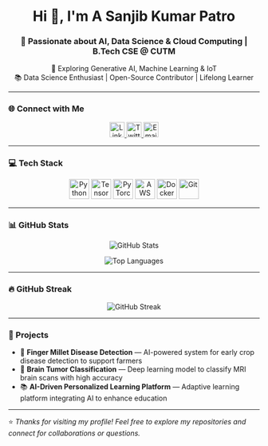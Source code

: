 <h1 align="center">Hi 👋, I'm A Sanjib Kumar Patro</h1>
<h3 align="center">🚀 Passionate about AI, Data Science & Cloud Computing | B.Tech CSE @ CUTM</h3>

<p align="center">
  🌱 Exploring Generative AI, Machine Learning & IoT <br>
  📚 Data Science Enthusiast | Open-Source Contributor | Lifelong Learner
</p>

---

### 🌐 Connect with Me
<p align="center">
<a href="https://www.linkedin.com/in/asanjibkumar" target="_blank" rel="noopener noreferrer">
  <img src="https://cdn.jsdelivr.net/gh/devicons/devicon/icons/linkedin/linkedin-original.svg" alt="LinkedIn" width="30" height="30" />
</a>
<a href="https://x.com/sanjib_8895" target="_blank" rel="noopener noreferrer">
  <img src="https://cdn.jsdelivr.net/gh/devicons/devicon/icons/twitter/twitter-original.svg" alt="Twitter" width="30" height="30" />
</a>
<a href="sanjebpatra3@gmail.com" target="_blank" rel="noopener noreferrer">
  <img src="https://cdn-icons-png.flaticon.com/512/732/732200.png" alt="Email" width="30" height="30" />
</a>
</p>

---

### 💻 Tech Stack
<p align="center">
  <img src="https://cdn.jsdelivr.net/gh/devicons/devicon/icons/python/python-original.svg" alt="Python" width="40" height="40" />
  <img src="https://cdn.jsdelivr.net/gh/devicons/devicon/icons/tensorflow/tensorflow-original.svg" alt="TensorFlow" width="40" height="40" />
  <img src="https://cdn.jsdelivr.net/gh/devicons/devicon/icons/pytorch/pytorch-original.svg" alt="PyTorch" width="40" height="40" />
  <img src="https://cdn.jsdelivr.net/gh/devicons/devicon/icons/aws/aws-original.svg" alt="AWS" width="40" height="40" />
  <img src="https://cdn.jsdelivr.net/gh/devicons/devicon/icons/docker/docker-original.svg" alt="Docker" width="40" height="40" />
  <img src="https://cdn.jsdelivr.net/gh/devicons/devicon/icons/git/git-original.svg" alt="Git" width="40" height="40" />
</p>

---

### 📊 GitHub Stats
<p align="center">
  <img src="https://github-readme-stats.vercel.app/api?username=your-github-username&show_icons=true&theme=radical" alt="GitHub Stats" />
</p>

<p align="center">
  <img src="https://github-readme-stats.vercel.app/api/top-langs/?username=your-github-username&layout=compact&theme=radical" alt="Top Languages" />
</p>

---

### 🔥 GitHub Streak
<p align="center">
  <img src="https://streak-stats.demolab.com/?user=your-github-username&theme=radical" alt="GitHub Streak" />
</p>

---

### 🚀 Projects
- 🌾 **Finger Millet Disease Detection** — AI-powered system for early crop disease detection to support farmers  
- 🧠 **Brain Tumor Classification** — Deep learning model to classify MRI brain scans with high accuracy  
- 📚 **AI-Driven Personalized Learning Platform** — Adaptive learning platform integrating AI to enhance education  

---

⭐️ *Thanks for visiting my profile! Feel free to explore my repositories and connect for collaborations or questions.*  
